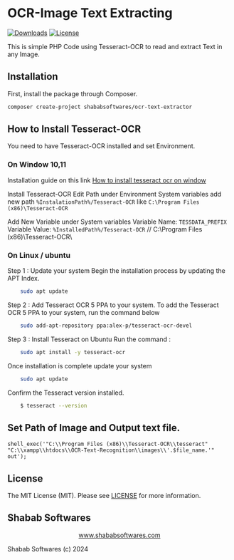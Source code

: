 # OCR-Image Text Extracting

[![Downloads](https://poser.pugx.org/shababsoftwares/ocr-text-extractor/d/total.svg)](https://github.com/shababsoftwares/ocr-text-extractor)
[![License](https://poser.pugx.org/shababsoftwares/ocr-text-extractor/license.svg)](LICENSE.md)

This is simple PHP Code using Tesseract-OCR to read and extract Text in any Image.

## Installation

First, install the package through Composer.

```bash
composer create-project shababsoftwares/ocr-text-extractor
```

## How to Install Tesseract-OCR

You need to have Tesseract-OCR installed and set Environment.
    
### On Window 10,11

Installation guide on this link <a href="https://ironsoftware.com/csharp/ocr/blog/ocr-tools/tesseract-ocr-windows/" target="_blank">How to install tesseract ocr on window</a>

Install Tesseract-OCR 
Edit Path under Environment System variables 
add new path
    `%InstalationPath%/Tesseract-OCR`
like
    `C:\Program Files (x86)\Tesseract-OCR`
    
Add New Variable under System variables
Variable Name: `TESSDATA_PREFIX`
Variable Value: `%InstalledPath%/Tesseract-OCR` // C:\Program Files (x86)\Tesseract-OCR\

### On Linux / ubuntu

Step 1 : Update your system
Begin the installation process by updating the APT Index.
```bash
    sudo apt update
```

Step 2 : Add Tesseract OCR 5 PPA to your system.
To add the Tesseract OCR 5 PPA to your system, run the command below
```bash
    sudo add-apt-repository ppa:alex-p/tesseract-ocr-devel
```
Step 3 : Install Tesseract on Ubuntu
Run the command :
```bash
    sudo apt install -y tesseract-ocr
```
Once installation is complete update your system
```bash
    sudo apt update 
```
Confirm the Tesseract version installed.
```bash
    $ tesseract --version
```

## Set Path of Image and Output text file.

    shell_exec('"C:\\Program Files (x86)\\Tesseract-OCR\\tesseract" "C:\\xampp\\htdocs\\OCR-Text-Recognition\\images\\'.$file_name.'" out');
    
## License

The MIT License (MIT). Please see [LICENSE](LICENSE.md) for more information.

## Shabab Softwares

<p align="center"><a href="https://www.shababsoftwares.com" target="_blank">www.shababsoftwares.com</a></p>

Shabab Softwares (c) 2024